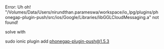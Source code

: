 Error: Uh oh!
"/Volumes/Data/Users/nirundthan.parameswa/workspace/io_lpg/plugins/phonegap-plugin-push/src/ios/Google/Libraries/libGGLCloudMessaging.a" not found!

solve with

sudo ionic plugin add phonegap-plugin-push@1.5.3